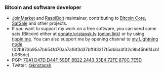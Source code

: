 ### Bitcoin and software developer

* [JoinMarket](https://github.com/JoinMarket-Org/JoinMarket-clientserver) and [RaspiBolt](https://github.com/raspibolt/raspibolt) maintainer, contributing to [Bitcoin Core](https://github.com/bitcoin/bitcoin), [SatSale](https://github.com/nickfarrow/SatSale) and other projects.
* If you want to support my work on a free software, you can send some sats (Bitcoin) either at [donate.kristapsk.lv](https://donate.kristapsk.lv/) ([onion link](http://5w4jpjcjkwrywnlqppxei3nspusmvwtmgicgk6ffnjbtupjwu6xud6ad.onion/)) or by using [tippin.me](https://tippin.me/@kristapsk). You can also support me by opening channel to [my Lightning node](https://1ml.com/node/02b873b95a7b654fd70aa7af6f3d37bff83317f5db6a4f32c9b45b6f4cb1b065dc) (02b873b95a7b654fd70aa7af6f3d37bff83317f5db6a4f32c9b45b6f4cb1b065dc).
* PGP: [70A1 D47D D44F 59DF 8B22 2443 33E4 72FE 870C 7E5D](https://raw.githubusercontent.com/JoinMarket-Org/joinmarket-clientserver/master/pubkeys/KristapsKaupe.asc)
* Twitter: [@kristapsk](https://twitter.com/kristapsk)

